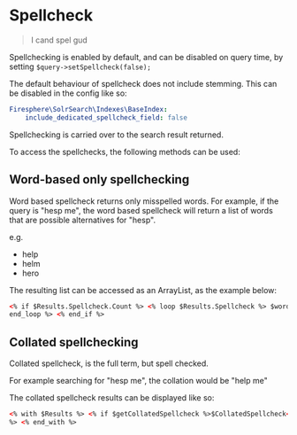 # Spellcheck

> I cand spel gud

Spellchecking is enabled by default, and can be disabled
on query time, by setting `$query->setSpellcheck(false);`

The default behaviour of spellcheck does not include stemming.
This can be disabled in the config like so:

```yaml
Firesphere\SolrSearch\Indexes\BaseIndex:
    include_dedicated_spellcheck_field: false
```

Spellchecking is carried over to the search result returned.

To access the spellchecks, the following methods can be used:

## Word-based only spellchecking

Word based spellcheck returns only misspelled words. For example,
if the query is "hesp me", the word based spellcheck will return a list
of words that are possible alternatives for "hesp".

e.g.

-   help
-   helm
-   hero

The resulting list can be accessed as an ArrayList, as the example below:

```html
<% if $Results.Spellcheck.Count %> <% loop $Results.Spellcheck %> $word <%
end_loop %> <% end_if %>
```

## Collated spellchecking

Collated spellcheck, is the full term, but spell checked.

For example searching for "hesp me", the collation would be "help me"

The collated spellcheck results can be displayed like so:

```html
<% with $Results %> <% if $getCollatedSpellcheck %>$CollatedSpellcheck<% end_if
%> <% end_with %>
```
